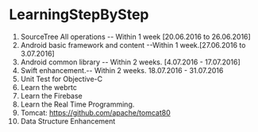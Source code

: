 # LearningStepByStep

1. SourceTree All operations -- Within 1 week [20.06.2016 to 26.06.2016]
2. Android basic framework and content --Within 1 week.[27.06.2016 to 3.07.2016]
3. Android common library -- Within 2 weeks. [4.07.2016 - 17.07.2016]
4. Swift enhancement.-- Within 2 weeks. 18.07.2016 - 31.07.2016
5. Unit Test for Objective-C 
6. Learn the webrtc
7. Learn the Firebase
8. Learn the Real Time Programming.
9. Tomcat:
https://github.com/apache/tomcat80
10. Data Structure Enhancement